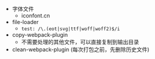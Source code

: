 - 字体文件
  - iconfont.cn
- file-loader
  - `test: /\.(eot|svg|ttf|woff|woff2)$/i`
- copy-webpack-plugin
  - 不需要处理的其他文件，可以直接复制到输出目录
- clean-webpack-plugin (每次打包之前，先删除历史文件)



